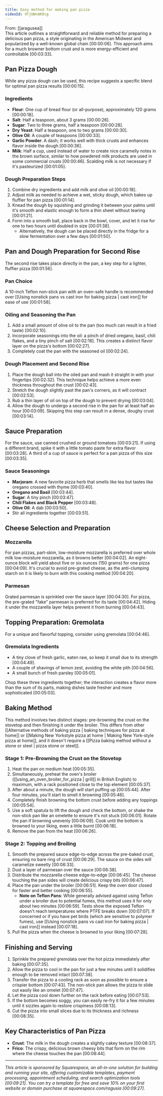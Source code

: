 ```yaml
---
title: Easy method for making pan pizza
videoId: 9TjUWnAK0cg
---
```


From: [[aragusea]] <br/> 
This article outlines a straightforward and reliable method for preparing a delicious pan pizza, a style originating in the American Midwest and popularized by a well-known global chain <a class="yt-timestamp" data-t="00:00:06">[00:00:06]</a>. This approach aims for a much browner bottom crust and is more energy-efficient and controllable <a class="yt-timestamp" data-t="00:03:33">[00:03:33]</a>.

## Pan Pizza Dough

While any pizza dough can be used, this recipe suggests a specific blend for optimal pan pizza results <a class="yt-timestamp" data-t="00:00:15">[00:00:15]</a>.

### Ingredients
*   **Flour**: One cup of bread flour (or all-purpose), approximately 120 grams <a class="yt-timestamp" data-t="00:00:18">[00:00:18]</a>.
*   **Salt**: Half a teaspoon, about 3 grams <a class="yt-timestamp" data-t="00:00:26">[00:00:26]</a>.
*   **Sugar**: Two to three grams, half a teaspoon <a class="yt-timestamp" data-t="00:00:28">[00:00:28]</a>.
*   **Dry Yeast**: Half a teaspoon, one to two grams <a class="yt-timestamp" data-t="00:00:30">[00:00:30]</a>.
*   **Olive Oil**: A couple of teaspoons <a class="yt-timestamp" data-t="00:00:33">[00:00:33]</a>.
*   **Garlic Powder**: A dash; it works well with thick crusts and enhances flavor inside the dough <a class="yt-timestamp" data-t="00:00:36">[00:00:36]</a>.
*   **Milk**: Half a cup, used instead of water to create nice caramelly notes in the brown surface, similar to how powdered milk products are used in some commercial crusts <a class="yt-timestamp" data-t="00:00:46">[00:00:46]</a>. Scalding milk is not necessary if it's pasteurized <a class="yt-timestamp" data-t="00:01:05">[00:01:05]</a>.

### Dough Preparation Steps
1.  Combine dry ingredients and add milk and olive oil <a class="yt-timestamp" data-t="00:00:18">[00:00:18]</a>.
2.  Adjust milk as needed to achieve a wet, sticky dough, which bakes up fluffier for pan pizza <a class="yt-timestamp" data-t="00:01:14">[00:01:14]</a>.
3.  Knead the dough by squishing and grinding it between your palms until it's smooth and elastic enough to form a thin sheet without tearing <a class="yt-timestamp" data-t="00:01:21">[00:01:21]</a>.
4.  Form into a smooth ball, place back in the bowl, cover, and let it rise for one to two hours until doubled in size <a class="yt-timestamp" data-t="00:01:38">[00:01:38]</a>.
    *   Alternatively, the dough can be placed directly in the fridge for a slow fermentation over a few days <a class="yt-timestamp" data-t="00:01:50">[00:01:50]</a>.

## Pan and Dough Preparation for Second Rise

The second rise takes place directly in the pan, a key step for a lighter, fluffier pizza <a class="yt-timestamp" data-t="00:01:56">[00:01:56]</a>.

### Pan Choice
A 10-inch Teflon non-stick pan with an oven-safe handle is recommended over [[Using nonstick pans vs cast iron for baking pizza | cast iron]] for ease of use <a class="yt-timestamp" data-t="00:01:58">[00:01:58]</a>.

### Oiling and Seasoning the Pan
1.  Add a small amount of olive oil to the pan (too much can result in a fried taste) <a class="yt-timestamp" data-t="00:02:10">[00:02:10]</a>.
2.  Incorporate seasonings into the oil: a pinch of dried oregano, basil, chili flakes, and a tiny pinch of salt <a class="yt-timestamp" data-t="00:02:16">[00:02:16]</a>. This creates a distinct flavor layer on the pizza's bottom <a class="yt-timestamp" data-t="00:02:27">[00:02:27]</a>.
3.  Completely coat the pan with the seasoned oil <a class="yt-timestamp" data-t="00:02:24">[00:02:24]</a>.

### Dough Placement and Second Rise
1.  Place the dough ball into the oiled pan and mash it straight in with your fingertips <a class="yt-timestamp" data-t="00:02:32">[00:02:32]</a>. This technique helps achieve a more even thickness throughout the crust <a class="yt-timestamp" data-t="00:02:43">[00:02:43]</a>.
2.  Stretch the dough slightly past the pan's corners, as it will contract <a class="yt-timestamp" data-t="00:02:53">[00:02:53]</a>.
3.  Rub a thin layer of oil on top of the dough to prevent drying <a class="yt-timestamp" data-t="00:03:04">[00:03:04]</a>.
4.  Allow the dough to undergo a second rise in the pan for at least half an hour <a class="yt-timestamp" data-t="00:03:09">[00:03:09]</a>. Skipping this step can result in a dense, doughy crust <a class="yt-timestamp" data-t="00:03:14">[00:03:14]</a>.

## Sauce Preparation
For the sauce, use canned crushed or ground tomatoes <a class="yt-timestamp" data-t="00:03:21">[00:03:21]</a>. If using a different brand, spike it with a little tomato paste for extra flavor <a class="yt-timestamp" data-t="00:03:28">[00:03:28]</a>. A third of a cup of sauce is perfect for a pan pizza of this size <a class="yt-timestamp" data-t="00:03:35">[00:03:35]</a>.

### Sauce Seasonings
*   **Marjoram**: A new favorite pizza herb that smells like tea but tastes like oregano crossed with thyme <a class="yt-timestamp" data-t="00:03:40">[00:03:40]</a>.
*   **Oregano and Basil** <a class="yt-timestamp" data-t="00:03:44">[00:03:44]</a>.
*   **Sugar**: A tiny pinch <a class="yt-timestamp" data-t="00:03:47">[00:03:47]</a>.
*   **Chili Flakes and Black Pepper** <a class="yt-timestamp" data-t="00:03:48">[00:03:48]</a>.
*   **Olive Oil**: A dab <a class="yt-timestamp" data-t="00:03:50">[00:03:50]</a>.
*   Stir all ingredients together <a class="yt-timestamp" data-t="00:03:51">[00:03:51]</a>.

## Cheese Selection and Preparation

### Mozzarella
For pan pizzas, part-skim, low-moisture mozzarella is preferred over whole milk low-moisture mozzarella, as it browns better <a class="yt-timestamp" data-t="00:04:02">[00:04:02]</a>. An eight-ounce block will yield about five or six ounces (150 grams) for one pizza <a class="yt-timestamp" data-t="00:04:09">[00:04:09]</a>. It's crucial to avoid pre-grated cheese, as the anti-clumping starch on it is likely to burn with this cooking method <a class="yt-timestamp" data-t="00:04:20">[00:04:20]</a>.

### Parmesan
Grated parmesan is sprinkled over the sauce layer <a class="yt-timestamp" data-t="00:04:30">[00:04:30]</a>. For pizza, the pre-grated "fake" parmesan is preferred for its taste <a class="yt-timestamp" data-t="00:04:42">[00:04:42]</a>. Hiding it under the mozzarella layer helps prevent it from burning <a class="yt-timestamp" data-t="00:04:43">[00:04:43]</a>.

## Topping Preparation: Gremolata

For a unique and flavorful topping, consider using gremolata <a class="yt-timestamp" data-t="00:04:46">[00:04:46]</a>.

### Gremolata Ingredients
*   A tiny clove of fresh garlic, eaten raw, so keep it small due to its strength <a class="yt-timestamp" data-t="00:04:49">[00:04:49]</a>.
*   A couple of shavings of lemon zest, avoiding the white pith <a class="yt-timestamp" data-t="00:04:56">[00:04:56]</a>.
*   A small bunch of fresh parsley <a class="yt-timestamp" data-t="00:05:01">[00:05:01]</a>.

Chop these three ingredients together; the interaction creates a flavor more than the sum of its parts, making dishes taste fresher and more sophisticated <a class="yt-timestamp" data-t="00:05:03">[00:05:03]</a>.

## Baking Method

This method involves two distinct stages: pre-browning the crust on the stovetop and then finishing it under the broiler. This differs from other [[Alternative methods of baking pizza | baking techniques for pizza at home]] or [[Making New Yorkstyle pizza at home | Making New York-style pizza at home]], and it doesn't require a [[Pizza baking method without a stone or steel | pizza stone or steel]].

### Stage 1: Pre-Browning the Crust on the Stovetop
1.  Heat the pan on medium heat <a class="yt-timestamp" data-t="00:05:35">[00:05:35]</a>.
2.  Simultaneously, preheat the oven's broiler ([[using_an_oven_broiler_for_pizza | grill]] in British English) to maximum, with a rack positioned close to the top element <a class="yt-timestamp" data-t="00:05:37">[00:05:37]</a>.
3.  After about a minute, the dough will start puffing up <a class="yt-timestamp" data-t="00:05:44">[00:05:44]</a>. After four minutes, you'll start to smell it browning <a class="yt-timestamp" data-t="00:05:46">[00:05:46]</a>.
4.  Completely finish browning the bottom crust before adding any toppings <a class="yt-timestamp" data-t="00:05:54">[00:05:54]</a>.
5.  Use a soft spatula to lift the dough and check the bottom, or shake the non-stick pan like an omelette to ensure it's not stuck <a class="yt-timestamp" data-t="00:06:01">[00:06:01]</a>. Rotate the pan if browning unevenly <a class="yt-timestamp" data-t="00:06:09">[00:06:09]</a>. Cook until the bottom is browned to your liking, even a little burnt <a class="yt-timestamp" data-t="00:06:18">[00:06:18]</a>.
6.  Remove the pan from the heat <a class="yt-timestamp" data-t="00:06:26">[00:06:26]</a>.

### Stage 2: Topping and Broiling
1.  Smooth the prepared sauce edge-to-edge across the pre-baked crust, ensuring no bare ring of crust <a class="yt-timestamp" data-t="00:06:29">[00:06:29]</a>. The sauce on the sides will caramelize sweetly <a class="yt-timestamp" data-t="00:06:33">[00:06:33]</a>.
2.  Dust a layer of parmesan over the sauce <a class="yt-timestamp" data-t="00:06:38">[00:06:38]</a>.
3.  Distribute the mozzarella cheese edge-to-edge <a class="yt-timestamp" data-t="00:06:45">[00:06:45]</a>. The cheese touching the pan sides will create delicious crispy bits <a class="yt-timestamp" data-t="00:06:47">[00:06:47]</a>.
4.  Place the pan under the broiler <a class="yt-timestamp" data-t="00:06:51">[00:06:51]</a>. Keep the oven door closed for faster and better cooking <a class="yt-timestamp" data-t="00:06:55">[00:06:55]</a>.
    *   **Note on Teflon Pans**: While generally advised against using Teflon under a broiler due to potential fumes, this method uses it for only about two minutes <a class="yt-timestamp" data-t="00:06:59">[00:06:59]</a>. Tests show the exposed Teflon doesn't reach temperatures where PTFE breaks down <a class="yt-timestamp" data-t="00:07:07">[00:07:07]</a>. If concerned or if you have pet birds (which are sensitive to polymer fumes), use [[Using nonstick pans vs cast iron for baking pizza | cast iron]] instead <a class="yt-timestamp" data-t="00:07:18">[00:07:18]</a>.
5.  Pull the pizza when the cheese is browned to your liking <a class="yt-timestamp" data-t="00:07:28">[00:07:28]</a>.

## Finishing and Serving

1.  Sprinkle the prepared gremolata over the hot pizza immediately after baking <a class="yt-timestamp" data-t="00:07:35">[00:07:35]</a>.
2.  Allow the pizza to cool in the pan for just a few minutes until it solidifies enough to be removed intact <a class="yt-timestamp" data-t="00:07:38">[00:07:38]</a>.
3.  Transfer the pizza to a cooling rack as soon as possible to ensure a crispier bottom <a class="yt-timestamp" data-t="00:07:43">[00:07:43]</a>. The non-stick pan allows the pizza to slide out easily like an omelet <a class="yt-timestamp" data-t="00:07:47">[00:07:47]</a>.
4.  Let the pizza cool down further on the rack before eating <a class="yt-timestamp" data-t="00:07:53">[00:07:53]</a>.
5.  If the bottom becomes soggy, you can easily re-fry it for a few minutes until it sizzles again to restore crispiness <a class="yt-timestamp" data-t="00:08:13">[00:08:13]</a>.
6.  Cut the pizza into small slices due to its thickness and richness <a class="yt-timestamp" data-t="00:08:35">[00:08:35]</a>.

## Key Characteristics of Pan Pizza

*   **Crust**: The milk in the dough creates a slightly cakey texture <a class="yt-timestamp" data-t="00:08:37">[00:08:37]</a>.
*   **Frico**: The crispy, delicious brown cheesy bits that form on the rim where the cheese touches the pan <a class="yt-timestamp" data-t="00:08:44">[00:08:44]</a>.

***

*This article is sponsored by Squarespace, an all-in-one solution for building and running your site, offering customizable templates, payment processing, appointment scheduling, and search optimization tools <a class="yt-timestamp" data-t="00:09:21">[00:09:21]</a>. You can try a template for free and save 10% on your first website or domain purchase at squarespace.com/ragusia <a class="yt-timestamp" data-t="00:09:27">[00:09:27]</a>.*